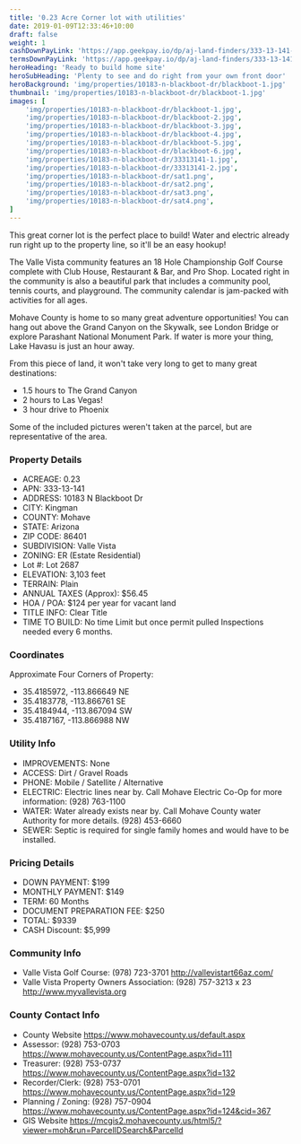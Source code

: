 ```yaml
---
title: '0.23 Acre Corner lot with utilities'
date: 2019-01-09T12:33:46+10:00
draft: false
weight: 1
cashDownPayLink: 'https://app.geekpay.io/dp/aj-land-finders/333-13-141-cash-down-payment'
termsDownPayLink: 'https://app.geekpay.io/dp/aj-land-finders/333-13-141-terms-down-payment'
heroHeading: 'Ready to build home site'
heroSubHeading: 'Plenty to see and do right from your own front door'
heroBackground: 'img/properties/10183-n-blackboot-dr/blackboot-1.jpg'
thumbnail: 'img/properties/10183-n-blackboot-dr/blackboot-1.jpg'
images: [
    'img/properties/10183-n-blackboot-dr/blackboot-1.jpg',
    'img/properties/10183-n-blackboot-dr/blackboot-2.jpg',
    'img/properties/10183-n-blackboot-dr/blackboot-3.jpg',
    'img/properties/10183-n-blackboot-dr/blackboot-4.jpg',
    'img/properties/10183-n-blackboot-dr/blackboot-5.jpg',
    'img/properties/10183-n-blackboot-dr/blackboot-6.jpg',
    'img/properties/10183-n-blackboot-dr/33313141-1.jpg',
    'img/properties/10183-n-blackboot-dr/33313141-2.jpg',
    'img/properties/10183-n-blackboot-dr/sat1.png',
    'img/properties/10183-n-blackboot-dr/sat2.png', 
    'img/properties/10183-n-blackboot-dr/sat3.png', 
    'img/properties/10183-n-blackboot-dr/sat4.png', 
]
---
```

This great corner lot is the perfect place to build! Water and electric already run right up to the property line, so it'll be an easy hookup!

The Valle Vista community features an 18 Hole Championship Golf Course complete with Club House, Restaurant & Bar, and Pro Shop. Located right in the community is also a beautiful park that includes a community pool, tennis courts, and playground. The community calendar is jam-packed with activities for all ages. 

Mohave County is home to so many great adventure opportunities! You can hang out above the Grand Canyon on the Skywalk, see London Bridge or explore Parashant National Monument Park. If water is more your thing, Lake Havasu is just an hour away. 

From this piece of land, it won't take very long to get to many great destinations:

* 1.5 hours to The Grand Canyon
* 2 hours to Las Vegas!
* 3 hour drive to Phoenix 

Some of the included pictures weren't taken at the parcel, but are representative of the area.

### Property Details

- ACREAGE: 0.23
- APN: 333-13-141
- ADDRESS: 10183 N Blackboot Dr
- CITY: Kingman
- COUNTY: Mohave
- STATE: Arizona
- ZIP CODE: 86401
- SUBDIVISION: Valle Vista
- ZONING: ER (Estate Residential)
- Lot #: Lot 2687
- ELEVATION: 3,103 feet
- TERRAIN: Plain
- ANNUAL TAXES (Approx): $56.45
- HOA / POA: $124 per year for vacant land
- TITLE INFO: Clear Title
- TIME TO BUILD: No time Limit but once permit pulled Inspections needed every 6 months.


### Coordinates
Approximate Four Corners of Property:

* 35.4185972, -113.866649 NE
* 35.4183778, -113.866761 SE
* 35.4184944, -113.867094 SW
* 35.4187167, -113.866988 NW

### Utility Info
- IMPROVEMENTS: None
- ACCESS: Dirt / Gravel Roads
- PHONE: Mobile / Satellite / Alternative
- ELECTRIC: Electric lines near by. Call Mohave Electric Co-Op for more information: (928) 763-1100
- WATER: Water already exists near by. Call Mohave County water Authority for more details. (928) 453-6660
- SEWER: Septic is required for single family homes and would have to be installed.

### Pricing Details
- DOWN PAYMENT: $199
- MONTHLY PAYMENT: $149 
- TERM: 60 Months
- DOCUMENT PREPARATION FEE: $250
- TOTAL: $9339
- CASH Discount: $5,999

### Community Info
- Valle Vista Golf Course:  (978) 723-3701      http://vallevistart66az.com/
- Valle Vista Property Owners Association:   (928) 757-3213 x 23      http://www.myvallevista.org

### County Contact Info

- County Website	https://www.mohavecounty.us/default.aspx
- Assessor: 	(928) 753-0703      https://www.mohavecounty.us/ContentPage.aspx?id=111
- Treasurer: (928) 753-0737      https://www.mohavecounty.us/ContentPage.aspx?id=132
- Recorder/Clerk: 	(928) 753-0701      https://www.mohavecounty.us/ContentPage.aspx?id=129
- Planning / Zoning:	(928) 757-0904  https://www.mohavecounty.us/ContentPage.aspx?id=124&cid=367
- GIS Website	https://mcgis2.mohavecounty.us/html5/?viewer=moh&run=ParcelIDSearch&ParcelId